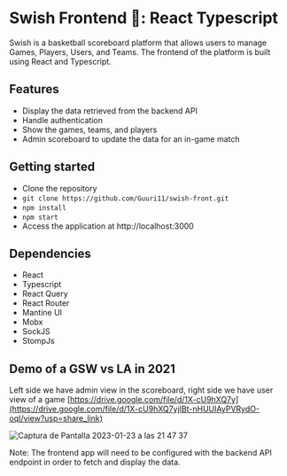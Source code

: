# Swish Frontend 🏀: React Typescript

Swish is a basketball scoreboard platform that allows users to manage Games, Players, Users, and Teams. The frontend of the platform is built using React and Typescript.

## Features
- Display the data retrieved from the backend API
- Handle authentication
- Show the games, teams, and players
- Admin scoreboard to update the data for an in-game match

## Getting started
- Clone the repository
- ```git clone https://github.com/Guuri11/swish-front.git```
- ```npm install```
- ```npm start```
- Access the application at http://localhost:3000

## Dependencies
- React
- Typescript
- React Query
- React Router
- Mantine UI
- Mobx
- SockJS
- StompJs

## Demo of a GSW vs LA in 2021
Left side we have admin view in the scoreboard, right side we have user view of a game
[https://drive.google.com/file/d/1X-cU9hXQ7y](https://drive.google.com/file/d/1X-cU9hXQ7yjIBt-nHUUIAyPVRydO-oqI/view?usp=share_link)

![Captura de Pantalla 2023-01-23 a las 21 47 37](https://user-images.githubusercontent.com/48799796/214151422-2aee3846-112e-4861-99d9-03694bd8d0fc.png)


Note: The frontend app will need to be configured with the backend API endpoint in order to fetch and display the data.



